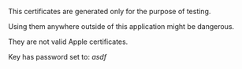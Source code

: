 This certificates are generated only for the purpose of testing.

Using them anywhere outside of this application might be dangerous.

They are not valid Apple certificates.

Key has password set to: *asdf*
